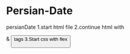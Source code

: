# Persian-Date

persianDate
1.start html file
2.continue html with <p> & <button> tags
3.Start css with flex
